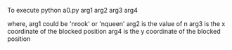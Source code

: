 To execute
python a0.py arg1 arg2 arg3 arg4


where,
arg1 could be 'nrook' or 'nqueen'
arg2 is the value of n
arg3 is the x coordinate of the blocked position
arg4 is the y coordinate of the blocked position
